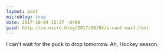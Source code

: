 ```yaml
---
layout: post
microblog: true
date: 2017-10-04 15:37 -0400
guid: http://cm.micro.blog/2017/10/04/i-cant-wait.html
---
```

I can't wait for the puck to drop tomorrow. Ah, Hockey season.
